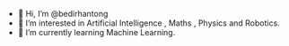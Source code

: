 - 👋 Hi, I’m @bedirhantong
- 👀 I’m interested in Artificial Intelligence , Maths , Physics and Robotics.
- 🌱 I’m currently learning Machine Learning.
